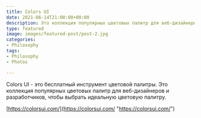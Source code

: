 ```yaml
---
title: Colors UI
date: 2021-06-14T21:00:00+00:00
description: Это коллекция популярных цветовых палитр для веб-дизайнеров и разработчиков
type: featured
image: images/featured-post/post-2.jpg
categories:
- Philosophy
tags:
- Philosophy
- Photos

---
```

Colors UI - это бесплатный инструмент цветовой палитры. Это коллекция популярных цветовых палитр для веб-дизайнеров и разработчиков, чтобы выбрать идеальную цветовую палитру.

[https://colorsui.com/](https://colorsui.com/ "https://colorsui.com/")